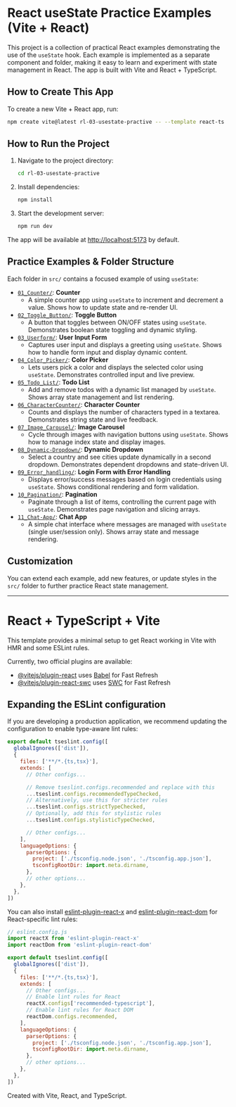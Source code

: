 # React useState Practice Examples (Vite + React)

This project is a collection of practical React examples demonstrating the use of the `useState` hook. Each example is implemented as a separate component and folder, making it easy to learn and experiment with state management in React. The app is built with Vite and React + TypeScript.

## How to Create This App

To create a new Vite + React app, run:

```bash
npm create vite@latest rl-03-usestate-practive -- --template react-ts
```

## How to Run the Project

1. Navigate to the project directory:
   ```bash
   cd rl-03-usestate-practive
   ```
2. Install dependencies:
   ```bash
   npm install
   ```
3. Start the development server:
   ```bash
   npm run dev
   ```

The app will be available at [http://localhost:5173](http://localhost:5173) by default.

## Practice Examples & Folder Structure

Each folder in `src/` contains a focused example of using `useState`:

- [`01_Counter/`](src/01_Counter/counter.tsx): **Counter**
  - A simple counter app using `useState` to increment and decrement a value. Shows how to update state and re-render UI.
- [`02_Toggle_Button/`](src/02_Toggle_Button/toggleButton.tsx): **Toggle Button**
  - A button that toggles between ON/OFF states using `useState`. Demonstrates boolean state toggling and dynamic styling.
- [`03_Userform/`](src/03_Userform/userform.tsx): **User Input Form**
  - Captures user input and displays a greeting using `useState`. Shows how to handle form input and display dynamic content.
- [`04_Color_Picker/`](src/04_Color_Picker/colorpicker.tsx): **Color Picker**
  - Lets users pick a color and displays the selected color using `useState`. Demonstrates controlled input and live preview.
- [`05_Todo_List/`](src/05_Todo_List/todolist.tsx): **Todo List**
  - Add and remove todos with a dynamic list managed by `useState`. Shows array state management and list rendering.
- [`06_CharacterCounter/`](src/06_CharacterCounter/character-counter.tsx): **Character Counter**
  - Counts and displays the number of characters typed in a textarea. Demonstrates string state and live feedback.
- [`07_Image_Carousel/`](src/07_Image_Carousel/image-carousel.tsx): **Image Carousel**
  - Cycle through images with navigation buttons using `useState`. Shows how to manage index state and display images.
- [`08_Dynamic-Dropdown/`](src/08_Dynamic-Dropdown/dynamic-dropdown.tsx): **Dynamic Dropdown**
  - Select a country and see cities update dynamically in a second dropdown. Demonstrates dependent dropdowns and state-driven UI.
- [`09_Error_handling/`](src/09_Error_handling/error-handling.tsx): **Login Form with Error Handling**
  - Displays error/success messages based on login credentials using `useState`. Shows conditional rendering and form validation.
- [`10_Pagination/`](src/10_Pagination/pagination.tsx): **Pagination**
  - Paginate through a list of items, controlling the current page with `useState`. Demonstrates page navigation and slicing arrays.
- [`11_Chat-App/`](src/11_Chat-App/chat-app.tsx): **Chat App**
  - A simple chat interface where messages are managed with `useState` (single user/session only). Shows array state and message rendering.

## Customization
You can extend each example, add new features, or update styles in the `src/` folder to further practice React state management.

---

# React + TypeScript + Vite

This template provides a minimal setup to get React working in Vite with HMR and some ESLint rules.

Currently, two official plugins are available:

- [@vitejs/plugin-react](https://github.com/vitejs/vite-plugin-react/blob/main/packages/plugin-react) uses [Babel](https://babeljs.io/) for Fast Refresh
- [@vitejs/plugin-react-swc](https://github.com/vitejs/vite-plugin-react/blob/main/packages/plugin-react-swc) uses [SWC](https://swc.rs/) for Fast Refresh

## Expanding the ESLint configuration

If you are developing a production application, we recommend updating the configuration to enable type-aware lint rules:

```js
export default tseslint.config([
  globalIgnores(['dist']),
  {
    files: ['**/*.{ts,tsx}'],
    extends: [
      // Other configs...

      // Remove tseslint.configs.recommended and replace with this
      ...tseslint.configs.recommendedTypeChecked,
      // Alternatively, use this for stricter rules
      ...tseslint.configs.strictTypeChecked,
      // Optionally, add this for stylistic rules
      ...tseslint.configs.stylisticTypeChecked,

      // Other configs...
    ],
    languageOptions: {
      parserOptions: {
        project: ['./tsconfig.node.json', './tsconfig.app.json'],
        tsconfigRootDir: import.meta.dirname,
      },
      // other options...
    },
  },
])
```

You can also install [eslint-plugin-react-x](https://github.com/Rel1cx/eslint-react/tree/main/packages/plugins/eslint-plugin-react-x) and [eslint-plugin-react-dom](https://github.com/Rel1cx/eslint-react/tree/main/packages/plugins/eslint-plugin-react-dom) for React-specific lint rules:

```js
// eslint.config.js
import reactX from 'eslint-plugin-react-x'
import reactDom from 'eslint-plugin-react-dom'

export default tseslint.config([
  globalIgnores(['dist']),
  {
    files: ['**/*.{ts,tsx}'],
    extends: [
      // Other configs...
      // Enable lint rules for React
      reactX.configs['recommended-typescript'],
      // Enable lint rules for React DOM
      reactDom.configs.recommended,
    ],
    languageOptions: {
      parserOptions: {
        project: ['./tsconfig.node.json', './tsconfig.app.json'],
        tsconfigRootDir: import.meta.dirname,
      },
      // other options...
    },
  },
])
```

Created with Vite, React, and TypeScript.
